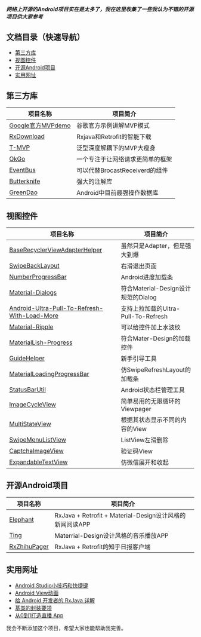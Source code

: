 ##### 网络上开源的Android项目实在是太多了，我在这里收集了一些我认为不错的开源项目供大家参考

## 文档目录（快速导航）
- [第三方库](#第三方库)
- [视图控件](#视图控件)
- [开源Android项目](#开源android项目)
- [实用网址](#实用网址)

## 第三方库
项目名称 | 项目简介
---|---
[Google官方MVPdemo](https://github.com/googlesamples/android-architecture)|谷歌官方示例讲解MVP模式
[RxDownload](https://github.com/ssseasonnn/RxDownload)|Rxjava和Retrofit的智能下载
[T-MVP](https://github.com/north2016/T-MVP)|泛型深度解耦下的MVP大瘦身
[OkGo](https://github.com/jeasonlzy/okhttp-OkGo)|一个专注于让网络请求更简单的框架
[EventBus](https://github.com/greenrobot/EventBus)|可以代替BrocastReceiverd的组件
[Butterknife](https://github.com/JakeWharton/butterknife)|强大的注解库
[GreenDao](https://github.com/greenrobot/greenDAO)|Android中目前最强操作数据库

  
  
  
  
  
## 视图控件
项目名称 | 项目简介
---|---
[BaseRecyclerViewAdapterHelper](https://github.com/CymChad/BaseRecyclerViewAdapterHelper)|虽然只是Adapter，但是强大到爆
[SwipeBackLayout](https://github.com/ikew0ng/SwipeBackLayout) |右滑退出页面
[NumberProgressBar](https://github.com/daimajia/NumberProgressBar)| Android进度加载条
[Material-Dialogs](https://github.com/afollestad/material-dialogs)|符合Material-Design设计规范的Dialog
[Android-Ultra-Pull-To-Refresh-With-Load-More](https://github.com/captainbupt/android-Ultra-Pull-To-Refresh-With-Load-More)|支持上拉加载的Ultra-Pull-To-Refresh
[Material-Ripple](https://github.com/balysv/material-ripple)|可以给控件加上水波纹
[MaterialLish-Progress](https://github.com/pnikosis/materialish-progress)|符合Mater-Design的加载控件
[GuideHelper](https://github.com/LuckyJayce/GuideHelper)|新手引导工具
[MaterialLoadingProgressBar](https://github.com/lsjwzh/MaterialLoadingProgressBar)|仿SwipeRefreshLayout的加载条
[StatusBarUtil](https://github.com/laobie/StatusBarUtil)|Android状态栏管理工具
[ImageCycleView](http://git.oschina.net/1011347848/ImageCycleView)|简单易用的无限循环的Viewpager
[MultiStateView](https://github.com/Kennyc1012/MultiStateView)|根据其状态显示不同的内容的View
[SwipeMenuListView](https://github.com/baoyongzhang/SwipeMenuListView)|ListView左滑删除
[CaptchaImageView](https://github.com/jineshfrancs/CaptchaImageView)|验证码View
[ExpandableTextView](https://github.com/Chen-Sir/ExpandableTextView)|仿微信展开和收起





## 开源Android项目
项目名称 | 项目简介
---|---
[Elephant](https://github.com/Freelander/Elephant)| RxJava + Retrofit + Material-Design设计风格的新闻阅读APP
[Ting](https://github.com/Freelander/Ting)| Materrial-Design设计风格的音乐播放APP
[RxZhihuPager](https://github.com/Diffey/RxZhihuPager)|RxJava + Retrofit的知乎日报客户端
## 实用网址
- [Android Studio小技巧和快捷键](http://jaeger.itscoder.com/android/2016/02/14/android-studio-tips.html)
- [Android View动画](https://segmentfault.com/a/1190000007157560)
- [给 Android 开发者的 RxJava 详解](http://gank.io/post/560e15be2dca930e00da1083)
- [基类的封装要领](https://www.zhihu.com/question/47045239?sort=created)
- [从0到1打造直播 App](http://mp.weixin.qq.com/s?__biz=MzA3NTYzODYzMg==&mid=2653578065&idx=1&sn=1da088b11c797d2be7b5f7afb8f056bb&chksm=84b3b156b3c438401715dc40f7791010b11050983a67fa533a4b559cb67ea6d0ce1996970481&mpshare=1&scene=1&srcid=10276zYDeTn8JXZ460jmgGvB#rd)


我会不断添加这个项目，希望大家也能帮助我完善。